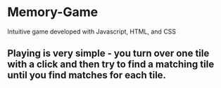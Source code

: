 # Memory-Game
Intuitive game developed with Javascript, HTML, and CSS

## Playing is very simple - you turn over one tile with a click and then try to find a matching tile until you find matches for each tile.

